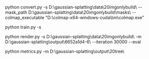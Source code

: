python convert.py -s D:\gaussian-splatting\data\20imgonlybuild\ --mask_path D:\gaussian-splatting\data\20imgonlybuild\masks\ --colmap_executable "D:\colmap-x64-windows-cuda\bin\colmap.exe"




python train.py -s <data dir>

python render.py -s D:\gaussian-splatting\data\20imgonlybuild\ -m D:\gaussian-splatting\output\6652a1d4-6\ --iteration 30000 --eval


python metrics.py -m D:\gaussian-splatting\output\20tree\
